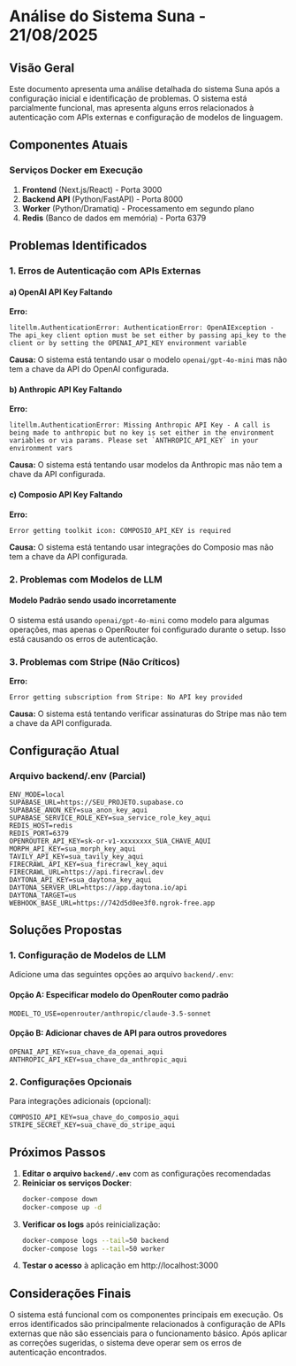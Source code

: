 # Análise do Sistema Suna - 21/08/2025

## Visão Geral

Este documento apresenta uma análise detalhada do sistema Suna após a configuração inicial e identificação de problemas. O sistema está parcialmente funcional, mas apresenta alguns erros relacionados à autenticação com APIs externas e configuração de modelos de linguagem.

## Componentes Atuais

### Serviços Docker em Execução
1. **Frontend** (Next.js/React) - Porta 3000
2. **Backend API** (Python/FastAPI) - Porta 8000
3. **Worker** (Python/Dramatiq) - Processamento em segundo plano
4. **Redis** (Banco de dados em memória) - Porta 6379

## Problemas Identificados

### 1. Erros de Autenticação com APIs Externas

#### a) OpenAI API Key Faltando
**Erro:**
```
litellm.AuthenticationError: AuthenticationError: OpenAIException - The api_key client option must be set either by passing api_key to the client or by setting the OPENAI_API_KEY environment variable
```

**Causa:** O sistema está tentando usar o modelo `openai/gpt-4o-mini` mas não tem a chave da API do OpenAI configurada.

#### b) Anthropic API Key Faltando
**Erro:**
```
litellm.AuthenticationError: Missing Anthropic API Key - A call is being made to anthropic but no key is set either in the environment variables or via params. Please set `ANTHROPIC_API_KEY` in your environment vars
```

**Causa:** O sistema está tentando usar modelos da Anthropic mas não tem a chave da API configurada.

#### c) Composio API Key Faltando
**Erro:**
```
Error getting toolkit icon: COMPOSIO_API_KEY is required
```

**Causa:** O sistema está tentando usar integrações do Composio mas não tem a chave da API configurada.

### 2. Problemas com Modelos de LLM

#### Modelo Padrão sendo usado incorretamente
O sistema está usando `openai/gpt-4o-mini` como modelo para algumas operações, mas apenas o OpenRouter foi configurado durante o setup. Isso está causando os erros de autenticação.

### 3. Problemas com Stripe (Não Críticos)
**Erro:**
```
Error getting subscription from Stripe: No API key provided
```

**Causa:** O sistema está tentando verificar assinaturas do Stripe mas não tem a chave da API configurada.

## Configuração Atual

### Arquivo backend/.env (Parcial)
```
ENV_MODE=local
SUPABASE_URL=https://SEU_PROJETO.supabase.co
SUPABASE_ANON_KEY=sua_anon_key_aqui
SUPABASE_SERVICE_ROLE_KEY=sua_service_role_key_aqui
REDIS_HOST=redis
REDIS_PORT=6379
OPENROUTER_API_KEY=sk-or-v1-xxxxxxxx_SUA_CHAVE_AQUI
MORPH_API_KEY=sua_morph_key_aqui
TAVILY_API_KEY=sua_tavily_key_aqui
FIRECRAWL_API_KEY=sua_firecrawl_key_aqui
FIRECRAWL_URL=https://api.firecrawl.dev
DAYTONA_API_KEY=sua_daytona_key_aqui
DAYTONA_SERVER_URL=https://app.daytona.io/api
DAYTONA_TARGET=us
WEBHOOK_BASE_URL=https://742d5d0ee3f0.ngrok-free.app
```

## Soluções Propostas

### 1. Configuração de Modelos de LLM

Adicione uma das seguintes opções ao arquivo `backend/.env`:

#### Opção A: Especificar modelo do OpenRouter como padrão
```
MODEL_TO_USE=openrouter/anthropic/claude-3.5-sonnet
```

#### Opção B: Adicionar chaves de API para outros provedores
```
OPENAI_API_KEY=sua_chave_da_openai_aqui
ANTHROPIC_API_KEY=sua_chave_da_anthropic_aqui
```

### 2. Configurações Opcionais

Para integrações adicionais (opcional):
```
COMPOSIO_API_KEY=sua_chave_do_composio_aqui
STRIPE_SECRET_KEY=sua_chave_do_stripe_aqui
```

## Próximos Passos

1. **Editar o arquivo `backend/.env`** com as configurações recomendadas
2. **Reiniciar os serviços Docker**:
   ```bash
   docker-compose down
   docker-compose up -d
   ```
3. **Verificar os logs** após reinicialização:
   ```bash
   docker-compose logs --tail=50 backend
   docker-compose logs --tail=50 worker
   ```
4. **Testar o acesso** à aplicação em http://localhost:3000

## Considerações Finais

O sistema está funcional com os componentes principais em execução. Os erros identificados são principalmente relacionados à configuração de APIs externas que não são essenciais para o funcionamento básico. Após aplicar as correções sugeridas, o sistema deve operar sem os erros de autenticação encontrados.